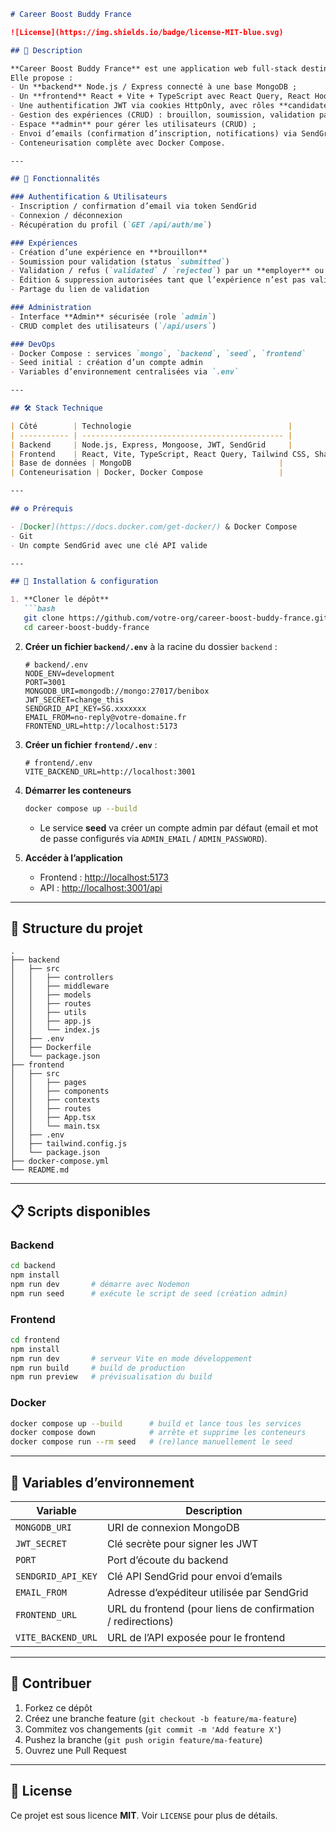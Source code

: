 ````markdown
# Career Boost Buddy France

![License](https://img.shields.io/badge/license-MIT-blue.svg)

## 📖 Description

**Career Boost Buddy France** est une application web full-stack destinée à aider les utilisateurs à valoriser et valider leurs expériences professionnelles.  
Elle propose :
- Un **backend** Node.js / Express connecté à une base MongoDB ;
- Un **frontend** React + Vite + TypeScript avec React Query, React Hook Form et le design system Shadcn/UI ;
- Une authentification JWT via cookies HttpOnly, avec rôles **candidate**, **employer** et **admin** ;
- Gestion des expériences (CRUD) : brouillon, soumission, validation par un employeur, suivi dans le tableau de bord ;
- Espace **admin** pour gérer les utilisateurs (CRUD) ;
- Envoi d’emails (confirmation d’inscription, notifications) via SendGrid ;
- Conteneurisation complète avec Docker Compose.

---

## 🚀 Fonctionnalités

### Authentification & Utilisateurs
- Inscription / confirmation d’email via token SendGrid  
- Connexion / déconnexion  
- Récupération du profil (`GET /api/auth/me`)  

### Expériences
- Création d’une expérience en **brouillon**  
- Soumission pour validation (status `submitted`)  
- Validation / refus (`validated` / `rejected`) par un **employer** ou un **admin**  
- Édition & suppression autorisées tant que l’expérience n’est pas validée  
- Partage du lien de validation  

### Administration
- Interface **Admin** sécurisée (role `admin`)  
- CRUD complet des utilisateurs (`/api/users`)  

### DevOps
- Docker Compose : services `mongo`, `backend`, `seed`, `frontend`  
- Seed initial : création d’un compte admin  
- Variables d’environnement centralisées via `.env`  

---

## 🛠️ Stack Technique

| Côté        | Technologie                                   |
| ----------- | --------------------------------------------- |
| Backend     | Node.js, Express, Mongoose, JWT, SendGrid     |
| Frontend    | React, Vite, TypeScript, React Query, Tailwind CSS, Shadcn/UI, React Hook Form, Zod |
| Base de données | MongoDB                                 |
| Conteneurisation | Docker, Docker Compose                 |

---

## ⚙️ Prérequis

- [Docker](https://docs.docker.com/get-docker/) & Docker Compose  
- Git  
- Un compte SendGrid avec une clé API valide  

---

## 📝 Installation & configuration

1. **Cloner le dépôt**
   ```bash
   git clone https://github.com/votre-org/career-boost-buddy-france.git
   cd career-boost-buddy-france
````

2. **Créer un fichier `backend/.env`** à la racine du dossier `backend` :

   ```env
   # backend/.env
   NODE_ENV=development
   PORT=3001
   MONGODB_URI=mongodb://mongo:27017/benibox
   JWT_SECRET=change_this
   SENDGRID_API_KEY=SG.xxxxxxx
   EMAIL_FROM=no-reply@votre-domaine.fr
   FRONTEND_URL=http://localhost:5173
   ```

3. **Créer un fichier `frontend/.env`** :

   ```env
   # frontend/.env
   VITE_BACKEND_URL=http://localhost:3001
   ```

4. **Démarrer les conteneurs**

   ```bash
   docker compose up --build
   ```

   * Le service **seed** va créer un compte admin par défaut (email et mot de passe configurés via `ADMIN_EMAIL` / `ADMIN_PASSWORD`).

5. **Accéder à l’application**

   * Frontend : [http://localhost:5173](http://localhost:5173)
   * API : [http://localhost:3001/api](http://localhost:3001/api)

---

## 📂 Structure du projet

```
.
├── backend
│   ├── src
│   │   ├── controllers
│   │   ├── middleware
│   │   ├── models
│   │   ├── routes
│   │   ├── utils
│   │   ├── app.js
│   │   └── index.js
│   ├── .env
│   ├── Dockerfile
│   └── package.json
├── frontend
│   ├── src
│   │   ├── pages
│   │   ├── components
│   │   ├── contexts
│   │   ├── routes
│   │   ├── App.tsx
│   │   └── main.tsx
│   ├── .env
│   ├── tailwind.config.js
│   └── package.json
├── docker-compose.yml
└── README.md
```

---

## 📋 Scripts disponibles

### Backend

```bash
cd backend
npm install
npm run dev       # démarre avec Nodemon
npm run seed      # exécute le script de seed (création admin)
```

### Frontend

```bash
cd frontend
npm install
npm run dev       # serveur Vite en mode développement
npm run build     # build de production
npm run preview   # prévisualisation du build
```

### Docker

```bash
docker compose up --build      # build et lance tous les services
docker compose down            # arrête et supprime les conteneurs
docker compose run --rm seed   # (re)lance manuellement le seed
```

---

## 🔑 Variables d’environnement

| Variable           | Description                                                 |
| ------------------ | ----------------------------------------------------------- |
| `MONGODB_URI`      | URI de connexion MongoDB                                    |
| `JWT_SECRET`       | Clé secrète pour signer les JWT                             |
| `PORT`             | Port d’écoute du backend                                    |
| `SENDGRID_API_KEY` | Clé API SendGrid pour envoi d’emails                        |
| `EMAIL_FROM`       | Adresse d’expéditeur utilisée par SendGrid                  |
| `FRONTEND_URL`     | URL du frontend (pour liens de confirmation / redirections) |
| `VITE_BACKEND_URL` | URL de l’API exposée pour le frontend                       |

---

## 🤝 Contribuer

1. Forkez ce dépôt
2. Créez une branche feature (`git checkout -b feature/ma-feature`)
3. Commitez vos changements (`git commit -m 'Add feature X'`)
4. Pushez la branche (`git push origin feature/ma-feature`)
5. Ouvrez une Pull Request

---

## 📄 License

Ce projet est sous licence **MIT**. Voir `LICENSE` pour plus de détails.

```
```
